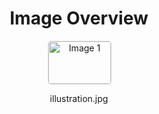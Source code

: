 <h1 style ="text-align: center;"> Image Overview </h1>
<div style="display: flex; flex-wrap: wrap; gap: 10px; justify-content: center;">
<div style="flex: 1 1 calc(33.333% - 20px); max-width: 100px; text-align: center;">
<img src="https://media.evkx.net/multimedia/technology/driverassistance/forwardcollisionwarning/illustration_xst.jpg" alt="Image 1" style="width: 100%; border: 1px solid #ddd; border-radius: 5px;">
<p>illustration.jpg</p>
</div>
</div>
